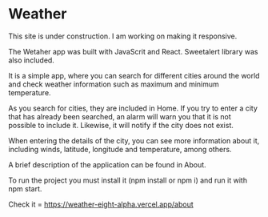 # Weather

This site is under construction. I am working on making it responsive.

The Wetaher app was built with JavaScrit and React. Sweetalert library was also included.

It is a simple app, where you can search for different cities around the world and check weather information such as maximum and minimum temperature.

As you search for cities, they are included in Home. If you try to enter a city that has already been searched, an alarm will warn you that it is not possible to include it. Likewise, it will notify if the city does not exist.

When entering the details of the city, you can see more information about it, including winds, latitude, longitude and temperature, among others.

A brief description of the application can be found in About.

To run the project you must install it (npm install or npm i) and run it with npm start.

Check it = https://weather-eight-alpha.vercel.app/about

